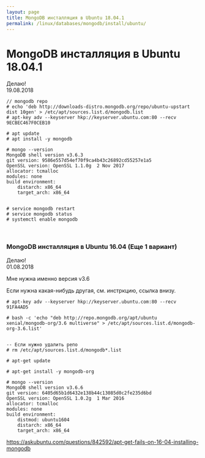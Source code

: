 ```yaml
---
layout: page
title: MongoDB инсталляция в Ubuntu 18.04.1
permalink: /linux/databases/mongodb/install/ubuntu/
---
```


# MongoDB инсталляция в Ubuntu 18.04.1

Делаю!  
19.08.2018

```
// mongodb repo
# echo 'deb http://downloads-distro.mongodb.org/repo/ubuntu-upstart dist 10gen' > /etc/apt/sources.list.d/mongodb.list
# apt-key adv --keyserver hkp://keyserver.ubuntu.com:80 --recv 9ECBEC467F0CEB10

# apt update
# apt install -y mongodb

# mongo --version
MongoDB shell version v3.6.3
git version: 9586e557d54ef70f9ca4b43c26892cd55257e1a5
OpenSSL version: OpenSSL 1.1.0g  2 Nov 2017
allocator: tcmalloc
modules: none
build environment:
    distarch: x86_64
    target_arch: x86_64


# service mongodb restart
# service mongodb status
# systemctl enable mongodb

```

<br/>

### MongoDB инсталляция в Ubuntu 16.04 (Еще 1 вариант)

Делаю!  
01.08.2018

Мне нужна именно версия v3.6

Если нужна какая-нибудь другая, см. инстркцию, ссылка внизу.

    # apt-key adv --keyserver hkp://keyserver.ubuntu.com:80 --recv 91FA4AD5

    # bash -c 'echo "deb http://repo.mongodb.org/apt/ubuntu xenial/mongodb-org/3.6 multiverse" > /etc/apt/sources.list.d/mongodb-org-3.6.list'


    -- Если нужно удалить репо
    # rm /etc/apt/sources.list.d/mongodb*.list

    # apt-get update

    # apt-get install -y mongodb-org

    # mongo --version
    MongoDB shell version v3.6.6
    git version: 6405d65b1d6432e138b44c13085d0c2fe235d6bd
    OpenSSL version: OpenSSL 1.0.2g  1 Mar 2016
    allocator: tcmalloc
    modules: none
    build environment:
        distmod: ubuntu1604
        distarch: x86_64
        target_arch: x86_64

https://askubuntu.com/questions/842592/apt-get-fails-on-16-04-installing-mongodb

